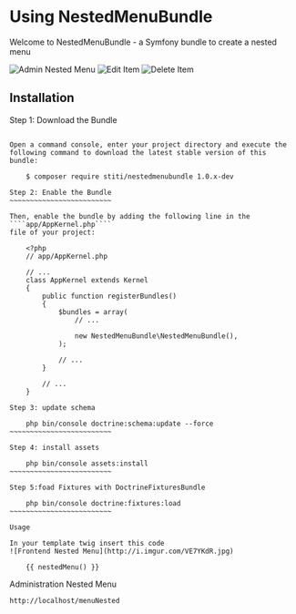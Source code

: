 Using NestedMenuBundle
===================

Welcome to NestedMenuBundle - a Symfony bundle to create a nested menu

![Admin Nested Menu](http://i.imgur.com/c3vBQYu.jpg)
![Edit Item](http://i.imgur.com/rYxwVAa.jpg)
![Delete Item](http://i.imgur.com/JWnuKSM.jpg)


Installation
------------

Step 1: Download the Bundle
~~~~~~~~~~~~~~~~~~~~~~~~~~~

Open a command console, enter your project directory and execute the
following command to download the latest stable version of this bundle:

    $ composer require stiti/nestedmenubundle 1.0.x-dev

Step 2: Enable the Bundle
~~~~~~~~~~~~~~~~~~~~~~~~~

Then, enable the bundle by adding the following line in the ````app/AppKernel.php````
file of your project:

    <?php
    // app/AppKernel.php

    // ...
    class AppKernel extends Kernel
    {
        public function registerBundles()
        {
            $bundles = array(
                // ...

                new NestedMenuBundle\NestedMenuBundle(),
            );

            // ...
        }

        // ...
    }

Step 3: update schema

    php bin/console doctrine:schema:update --force
~~~~~~~~~~~~~~~~~~~~~~~~~

Step 4: install assets

    php bin/console assets:install
~~~~~~~~~~~~~~~~~~~~~~~~~

Step 5:foad Fixtures with DoctrineFixturesBundle

    php bin/console doctrine:fixtures:load
~~~~~~~~~~~~~~~~~~~~~~~~~

Usage

In your template twig insert this code
![Frontend Nested Menu](http://i.imgur.com/VE7YKdR.jpg)

    {{ nestedMenu() }}

~~~~~~~~~~~~~~~~~~~~~~~~~~~~~~~~~~~~~~~

Administration Nested Menu

    http://localhost/menuNested

~~~~~~~~~~~~~~~~~~~~~~~~~~~~~~~~~~~~~~~
